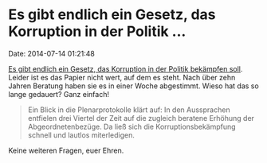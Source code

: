 Es gibt endlich ein Gesetz, das Korruption in der Politik \...
==============================================================

Date: 2014-07-14 01:21:48

[Es gibt endlich ein Gesetz, das Korruption in der Politik bekämpfen
soll](http://www.zeit.de/2014/27/abgeordnetenbestechung-gesetz/komplettansicht).
Leider ist es das Papier nicht wert, auf dem es steht. Nach über zehn
Jahren Beratung haben sie es in einer Woche abgestimmt. Wieso hat das so
lange gedauert? Ganz einfach!

> Ein Blick in die Plenarprotokolle klärt auf: In den Aussprachen
> entfielen drei Viertel der Zeit auf die zugleich beratene Erhöhung der
> Abgeordnetenbezüge. Da ließ sich die Korruptionsbekämpfung schnell und
> lautlos miterledigen.

Keine weiteren Fragen, euer Ehren.

